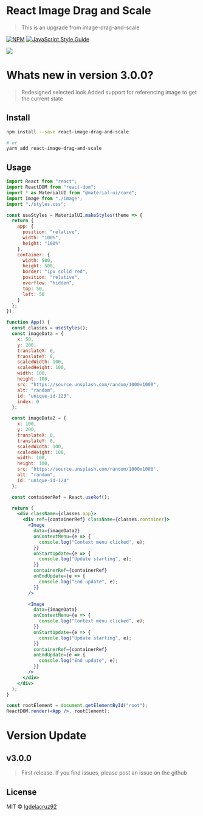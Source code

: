 # React Image Drag and Scale

> This is an upgrade from image-drag-and-scale

[![NPM](https://img.shields.io/npm/v/image-drag-and-scale.svg)](https://www.npmjs.com/package/image-drag-and-scale) [![JavaScript Style Guide](https://img.shields.io/badge/code_style-standard-brightgreen.svg)](https://standardjs.com)

[![](https://media.giphy.com/media/YmiC7E6aX3xZu5pIZN/giphy.gif)](https://media.giphy.com/media/YmiC7E6aX3xZu5pIZN/giphy.gif)

# Whats new in version 3.0.0?

> Redesigned selected look
> Added support for referencing image to get the current state

## Install

```bash
npm install --save react-image-drag-and-scale

# or
yarn add react-image-drag-and-scale
```

## Usage

```jsx
import React from "react";
import ReactDOM from "react-dom";
import * as MaterialUI from "@material-ui/core";
import Image from "./image";
import "./styles.css";

const useStyles = MaterialUI.makeStyles(theme => {
  return {
    app: {
      position: "relative",
      width: "100%",
      height: "100%"
    },
    container: {
      width: 500,
      height: 500,
      border: "1px solid red",
      position: "relative",
      overflow: "hidden",
      top: 50,
      left: 50
    }
  };
});

function App() {
  const classes = useStyles();
  const imageData = {
    x: 50,
    y: 200,
    translateX: 0,
    translateY: 0,
    scaledWidth: 100,
    scaledHeight: 100,
    width: 100,
    height: 100,
    src: "https://source.unsplash.com/random/1000x1000",
    alt: "random",
    id: "unique-id-123",
    index: 0
  };

  const imageData2 = {
    x: 100,
    y: 200,
    translateX: 0,
    translateY: 0,
    scaledWidth: 100,
    scaledHeight: 100,
    width: 100,
    height: 100,
    src: "https://source.unsplash.com/random/1000x1000",
    alt: "random",
    id: "unique-id-124"
  };

  const containerRef = React.useRef();

  return (
    <div className={classes.app}>
      <div ref={containerRef} className={classes.container}>
        <Image
          data={imageData2}
          onContextMenu={e => {
            console.log("Context menu clicked", e);
          }}
          onStartUpdate={e => {
            console.log("Update starting", e);
          }}
          containerRef={containerRef}
          onEndUpdate={e => {
            console.log("End update", e);
          }}
        />

        <Image
          data={imageData}
          onContextMenu={e => {
            console.log("Context menu clicked", e);
          }}
          onStartUpdate={e => {
            console.log("Update starting", e);
          }}
          containerRef={containerRef}
          onEndUpdate={e => {
            console.log("End update", e);
          }}
        />
      </div>
    </div>
  );
}

const rootElement = document.getElementById("root");
ReactDOM.render(<App />, rootElement);
```

# Version Update

## v3.0.0

> First release. If you find issues, please post an issue on the github

## License

MIT © [lgdelacruz92](https://github.com/lgdelacruz92)
